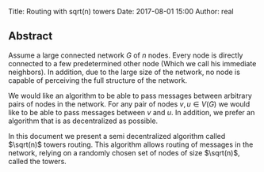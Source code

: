 Title: Routing with sqrt(n) towers
Date: 2017-08-01 15:00
Author: real

## Abstract

Assume a large connected network $G$ of $n$ nodes. Every node is directly
connected to a few predetermined other node (Which we call his immediate
neighbors). In addition, due to the large size of the network, no node is
capable of perceiving the full structure of the network.

We would like an algorithm to be able to pass messages between arbitrary pairs
of nodes in the network. For any pair of nodes $v,u \in V(G)$ we would like to
be able to pass messages between $v$ and $u$. In addition, we prefer an
algorithm that is as decentralized as possible. 

In this document we present a semi decentralized algorithm called $\sqrt(n)$
towers routing. This algorithm allows routing of messages in the network,
relying on a randomly chosen set of nodes of size $\sqrt(n)$, called the
towers.

[//]: # (TODO: Mention github experiments)






